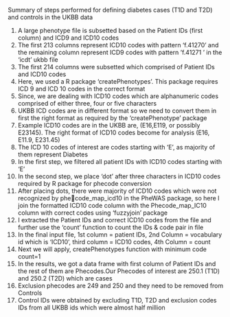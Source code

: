Summary of steps performed for defining diabetes cases (T1D and T2D) and controls in the UKBB data
1. A large phenotype file is subsetted based on the Patient IDs (first column) and ICD9 and ICD10 codes 
2. The first 213 columns represent ICD10 codes with pattern ‘f.41270’ and the remaining column represent ICD9 codes with pattern ’f.41271 ’ in the ‘icdt’ ukbb file 
3. The first 214 columns were subsetted which comprised of Patient IDs and ICD10 codes 
4. Here, we used a R package ‘createPhenotypes’. This package requires ICD 9 and ICD 10 codes in the correct format 
5. Since, we are dealing with ICD10 codes which are alphanumeric codes comprised of either three, four or five characters 
6. UKBB ICD codes are in different format so we need to convert them in first the right format as required by the ‘createPhenotype’ package 
7. Example ICD10 codes are in the UKBB are, (E16,E119, or possibly E23145). The right format of ICD10 codes become for analysis (E16, E11.9, E231.45) 
8. The ICD 10 codes of interest are codes starting with ‘E’, as majority of them represent Diabetes 
9. In the first step, we filtered all patient IDs with ICD10 codes starting with ‘E’ 
10. In the second step, we place ‘dot’ after three characters in ICD10 codes required by R package for phecode conversion 
11. After placing dots, there were majority of ICD10 codes which were not recognized by phecode_map_icd10 in the PheWAS package, so here I join the formatted ICD10 code column with the Phecode_map_IC10 column with correct codes using ‘fuzzyjoin’ package 
12. I extracted the Patient IDs and correct ICD10 codes from the file and further use the ‘count’ function to count the IDs & code pair in file 
13. In the final input file, 1st column = patient IDs, 2nd Column = vocabulary id which is ‘ICD10’, third column = ICD10 codes, 4th Column = count 
14. Next we will apply, createPhenotypes function with minimum code count=1 
15. In the results, we got a data frame with first column of Patient IDs and the rest of them are Phecodes.Our Phecodes of interest are 250.1 (T1D) and 250.2 (T2D) which are cases 
16. Exclusion phecodes are 249 and 250 and they need to be removed from Controls 
17. Control IDs were obtained by excluding T1D, T2D and exclusion codes IDs from all UKBB ids which were almost half million 
